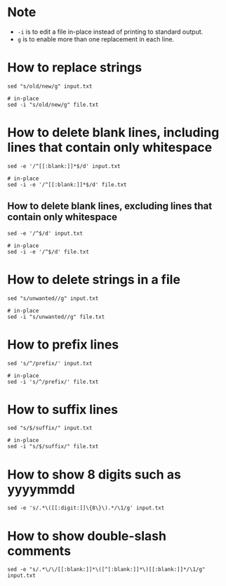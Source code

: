 # Note
* `-i` is to edit a file in-place instead of printing to standard output.
* `g` is to enable more than one replacement in each line.

# How to replace strings
```shell
sed "s/old/new/g" input.txt

# in-place
sed -i "s/old/new/g" file.txt
```

# How to delete blank lines, including lines that contain only whitespace
```shell
sed -e '/^[[:blank:]]*$/d' input.txt

# in-place
sed -i -e '/^[[:blank:]]*$/d' file.txt
```

## How to delete blank lines, excluding lines that contain only whitespace
```shell
sed -e '/^$/d' input.txt

# in-place
sed -i -e '/^$/d' file.txt
```

# How to delete strings in a file
```shell
sed "s/unwanted//g" input.txt

# in-place
sed -i "s/unwanted//g" file.txt
```

# How to prefix lines
```shell
sed 's/^/prefix/' input.txt

# in-place
sed -i 's/^/prefix/' file.txt
```

# How to suffix lines
```shell
sed "s/$/suffix/" input.txt

# in-place
sed -i "s/$/suffix/" file.txt
```

# How to show 8 digits such as yyyymmdd
```shell
sed -e 's/.*\([[:digit:]]\{8\}\).*/\1/g' input.txt
```

# How to show double-slash comments
```shell
sed -e "s/.*\/\/[[:blank:]]*\([^[:blank:]]*\)[[:blank:]]*/\1/g" input.txt
```
